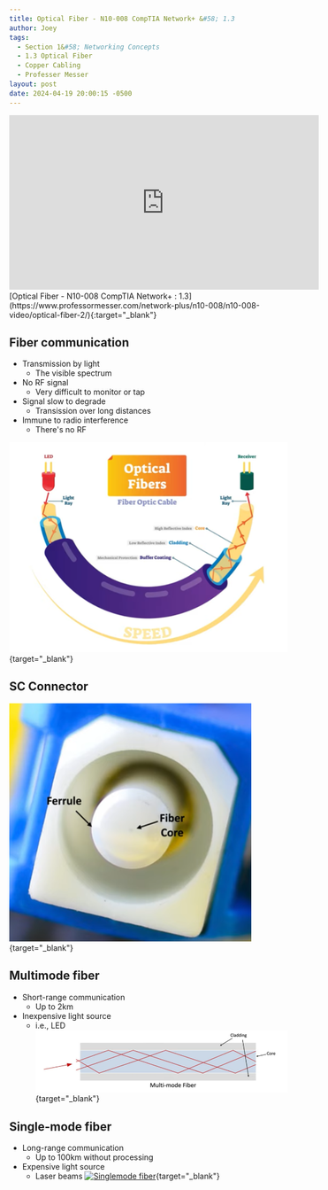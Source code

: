 ```yaml
---
title: Optical Fiber - N10-008 CompTIA Network+ &#58; 1.3
author: Joey
tags:
  - Section 1&#58; Networking Concepts
  - 1.3 Optical Fiber
  - Copper Cabling
  - Professer Messer 
layout: post
date: 2024-04-19 20:00:15 -0500
---
```

 
<div class="container">
    <iframe class="responsive-iframe" width="560" height="315" src="https://www.youtube.com/embed/sFYDo_qxRBE?si=JuRNQoeqahIcmByM&amp;start=471" title="YouTube video player" frameborder="0" allow="accelerometer; autoplay; clipboard-write; encrypted-media; gyroscope; picture-in-picture; web-share" referrerpolicy="strict-origin-when-cross-origin" allowfullscreen></iframe>
</div>
[Optical Fiber - N10-008 CompTIA Network+ : 1.3](https://www.professormesser.com/network-plus/n10-008/n10-008-video/optical-fiber-2/){:target="_blank"}

## Fiber communication
- Transmission by light
    - The visible spectrum
- No RF signal
    - Very difficult to monitor or tap
- Signal slow to degrade
    - Transission over long distances
- Immune to radio interference
    - There's no RF

[![Fiber Optic Materials](/img/fiber_optic_cable_materials.png/)](https://youtu.be/sFYDo_qxRBE?si=R9y1ZeYigchC6hC7&t=48){target="_blank"}

## SC Connector
[![SC Connector](/img/SC_connector.png)](https://youtu.be/sFYDo_qxRBE?si=q1Nb4NILmTfdqf7r){target="_blank"}

## Multimode fiber
- Short-range communication
    - Up to 2km
- Inexpensive light source
    - i.e., LED
[![Multimode fiber](/img/multimode_fiber.png)](https://youtu.be/sFYDo_qxRBE?si=q1Nb4NILmTfdqf7r){target="_blank"}

## Single-mode fiber
- Long-range communication
    - Up to 100km without processing
- Expensive light source
    - Laser beams
[![Singlemode fiber](/img/singlemode_fiber.png)](https://youtu.be/sFYDo_qxRBE?si=PQiNzZTSwfdrdrba&t=162){target="_blank"}